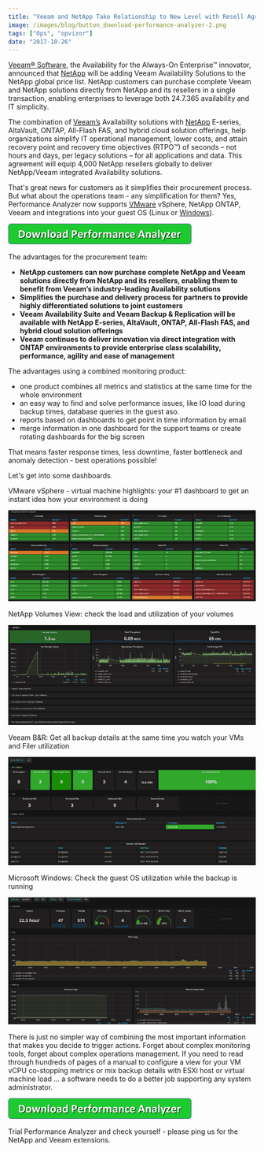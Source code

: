 ```yaml
---
title: "Veeam and NetApp Take Relationship to New Level with Resell Agreement - what about combining monitoring?"
image: /images/blog/button_download-performance-analyzer-2.png
tags: ["Ops", "opvizor"]
date: "2017-10-26"
---
```


[Veeam® Software](https://www.veeam.com/), the Availability for the Always-On Enterprise™ innovator, announced that [NetApp](http://www.netapp.com/us/index.aspx) will be adding Veeam Availability Solutions to the NetApp global price list. NetApp customers can purchase complete Veeam and NetApp solutions directly from NetApp and its resellers in a single transaction, enabling enterprises to leverage both 24.7.365 availability and IT simplicity.

The combination of [Veeam’s](http://www.veeam.com) Availability solutions with [NetApp](http://www.netapp.com) E-series, AltaVault, ONTAP, All-Flash FAS, and hybrid cloud solution offerings, help organizations simplify IT operational management, lower costs, and attain recovery point and recovery time objectives (RTPO™) of seconds – not hours and days, per legacy solutions – for all applications and data. This agreement will equip 4,000 NetApp resellers globally to deliver NetApp/Veeam integrated Availability solutions.

That's great news for customers as it simplifies their procurement process. But what about the operations team - any simplification for them? Yes, Performance Analyzer now supports [VMware](http://www.vmware.com) vSphere, NetApp ONTAP, Veeam and integrations into your guest OS (Linux or [Windows](http://www.microsoft.com)).

[![Veeam and NetApp Monitoring in one place](/images/blog/button_download-performance-analyzer-2.png)](http://try.opvizor.com/perfanalyzer)

The advantages for the procurement team:

- __NetApp customers can now purchase complete NetApp and Veeam solutions directly from NetApp and its resellers, enabling them to benefit from Veeam’s industry-leading Availability solutions__
- __Simplifies the purchase and delivery process for partners to provide highly differentiated solutions to joint customers__
- __Veeam Availability Suite and Veeam Backup & Replication will be available with NetApp E-series, AltaVault, ONTAP, All-Flash FAS, and hybrid cloud solution offerings__
- __Veeam continues to deliver innovation via direct integration with ONTAP environments to provide enterprise class scalability, performance, agility and ease of management__

The advantages using a combined monitoring product:

- one product combines all metrics and statistics at the same time for the whole environment
- an easy way to find and solve performance issues, like IO load during backup times, database queries in the guest aso.
- reports based on dashboards to get point in time information by email
- merge information in one dashboard for the support teams or create rotating dashboards for the big screen

That means faster response times, less downtime, faster bottleneck and anomaly detection - best operations possible!

Let's get into some dashboards.

VMware vSphere - virtual machine highlights: your #1 dashboard to get an instant idea how your environment is doing

[![VMware vSphere monitoring](/images/blog/vmware_vsphere.png)](http://try.opvizor.com/perfanalyzer)

NetApp Volumes View: check the load and utilization of your volumes

[![NetApp monitoring](/images/blog/netapp.png)](http://try.opvizor.com/perfanalyzer)

Veeam B&R: Get all backup details at the same time you watch your VMs and Filer utilization

[![Veeam and NetApp Monitoring](/images/blog/veeam.png)](http://try.opvizor.com/perfanalyzer)

Microsoft Windows: Check the guest OS utilization while the backup is running

[![Microsoft Windows Monitoring](/images/blog/mswin.png)](http://try.opvizor.com/perfanalyzer)

There is just no simpler way of combining the most important information that makes you decide to trigger actions. Forget about complex monitoring tools, forget about complex operations management. If you need to read through hundreds of pages of a manual to configure a view for your VM vCPU co-stopping metrics or mix backup details with ESXi host or virtual machine load ... a software needs to do a better job supporting any system administrator.

[![Download Performance Analyzer](/images/blog/button_download-performance-analyzer-1.png)](http://try.opvizor.com/perfanalyzer)

Trial Performance Analyzer and check yourself - please ping us for the NetApp and Veeam extensions.
